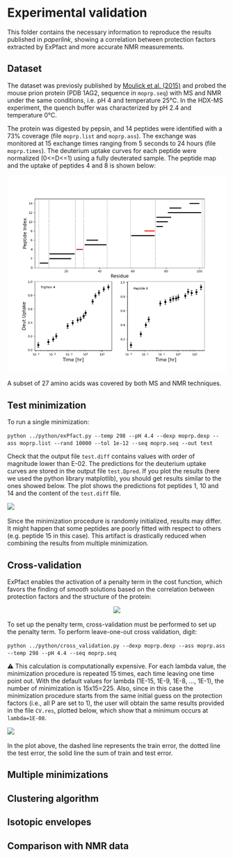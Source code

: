 # Experimental validation

This folder contains the necessary information to reproduce the results published in *paperlink*, 
showing a correlation between protection factors extracted by ExPfact and more accurate NMR measurements. 

## Dataset

The dataset was previosly published by [Moulick et al. (2015)](https://www.ncbi.nlm.nih.gov/pmc/articles/PMC4646174/) 
and probed the mouse prion protein (PDB 1AG2, sequence in `moprp.seq`) with MS and NMR under the same conditions, 
i.e. pH 4 and temperature 25°C. 
In the HDX-MS experiment, the quench buffer was characterized by pH 2.4 and temperature 0°C.

The protein was digested by pepsin, and 14 peptides were identified with a 73% coverage (file `moprp.list` and `moprp.ass`). 
The exchange was monitored at 15 exchange times ranging from 5 seconds to 24 hours (file `moprp.times`).
The deuterium uptake curves for each peptide were normalized (0<=D<=1) using a fully deuterated sample. 
The peptide map and the uptake of peptides 4 and 8 is shown below:

![](images/Figure1.png)

A subset of 27 amino acids was covered by both MS and NMR techniques. 

## Test minimization

To run a single minimization:

``` python ../python/exPfact.py --temp 298 --pH 4.4 --dexp moprp.dexp --ass moprp.list --rand 10000 --tol 1e-12 --seq moprp.seq --out test ```

Check that the output file `test.diff` contains values with order of magnitude lower than E-02.
The predictions for the deuterium uptake curves are stored in the output file `test.Dpred`. 
If you plot the results (here we used the python library matplotlib), you should get results similar to the ones showed below. 
The plot shows the predictions fot peptides 1, 10 and 14 and the content of the `test.diff` file.

![](images/minimizationtest.png)

Since the minimization procedure is randomly initialized, results may differ.
It might happen that some peptides are poorly fitted with respect to others (e.g. peptide 15 in this case).
This artifact is drastically reduced when combining the results from multiple minimization.

## Cross-validation

ExPfact enables the activation of a penalty term in the cost function, which favors the finding of *smooth* solutions
based on the correlation between protection factors and the structure of the protein:

<p align="center">
  <img src="images/penalty.png" />
</p>

To set up the penalty term, cross-validation must be performed to set up the penalty term.
To perform leave-one-out cross validation, digit:

``` python ../python/cross_validation.py --dexp moprp.dexp --ass moprp.ass --temp 298 --pH 4.4 --seq moprp.seq ```

⚠️ This calculation is computationally expensive. For each lambda value, the minimization procedure is repeated 
15 times, each time leaving one time point out.
With the default values for lambda (1E-15, 1E-9, 1E-8, ..., 1E-1), the number of minimization is 15x15=225. 
Also, since in this case the minimization procedure starts from the same initial guess on the protection factors
(i.e., all P are set to 1), the user will obtain the same results provided in the file `CV.res`, plotted below,
which show that a minimum occurs at `lambda=1E-08`.

![](images/crossval.png)

In the plot above, the dashed line represents the train error, the dotted line the test error, the solid line
the sum of train and test error. 

## Multiple minimizations

## Clustering algorithm

## Isotopic envelopes

## Comparison with NMR data
